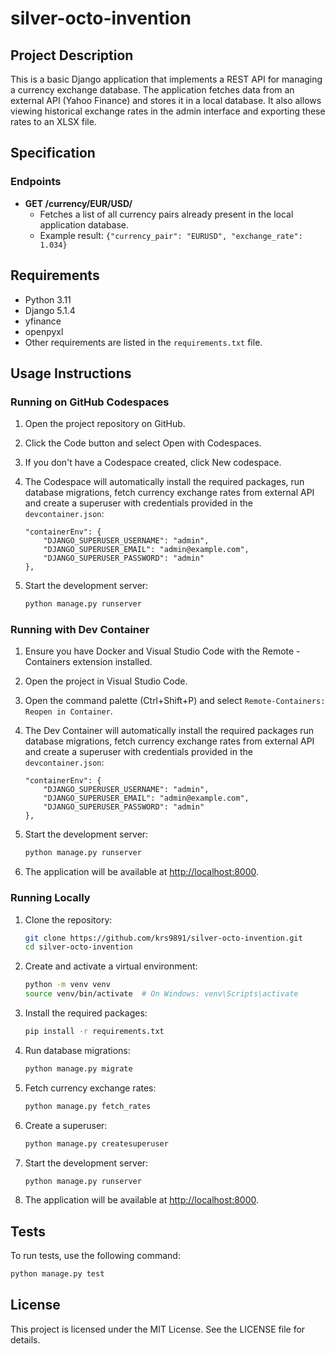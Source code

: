 # silver-octo-invention
## Project Description

This is a basic Django application that implements a REST API for managing a currency exchange database. The application fetches data from an external API (Yahoo Finance) and stores it in a local database. It also allows viewing historical exchange rates in the admin interface and exporting these rates to an XLSX file.

## Specification

### Endpoints

- **GET /currency/EUR/USD/** 
    - Fetches a list of all currency pairs already present in the local application database.
    - Example result: `{"currency_pair": "EURUSD", "exchange_rate": 1.034}`

## Requirements

- Python 3.11
- Django 5.1.4
- yfinance
- openpyxl
- Other requirements are listed in the `requirements.txt` file.

## Usage Instructions

### Running on GitHub Codespaces

1. Open the project repository on GitHub.
2. Click the Code button and select Open with Codespaces.
3. If you don't have a Codespace created, click New codespace.
4. The Codespace will automatically install the required packages, run database migrations, fetch currency exchange rates from external API and create a superuser with credentials provided in the `devcontainer.json`:

    ```
    "containerEnv": {
        "DJANGO_SUPERUSER_USERNAME": "admin",
        "DJANGO_SUPERUSER_EMAIL": "admin@example.com",
        "DJANGO_SUPERUSER_PASSWORD": "admin"
    },
    ```

5. Start the development server:
    ```sh
    python manage.py runserver
    ```


### Running with Dev Container

1. Ensure you have Docker and Visual Studio Code with the Remote - Containers extension installed.
2. Open the project in Visual Studio Code.
3. Open the command palette (Ctrl+Shift+P) and select `Remote-Containers: Reopen in Container`.
4. The Dev Container will automatically install the required packages  run database migrations, fetch currency exchange rates from external API and create a superuser with credentials provided in the `devcontainer.json`:

    ```
    "containerEnv": {
        "DJANGO_SUPERUSER_USERNAME": "admin",
        "DJANGO_SUPERUSER_EMAIL": "admin@example.com",
        "DJANGO_SUPERUSER_PASSWORD": "admin"
    },
    ```


5. Start the development server:
     ```sh
     python manage.py runserver
     ```
6. The application will be available at [http://localhost:8000](http://localhost:8000).

### Running Locally

1. Clone the repository:
     ```sh
     git clone https://github.com/krs9891/silver-octo-invention.git
     cd silver-octo-invention
     ```
2. Create and activate a virtual environment:
     ```sh
     python -m venv venv
     source venv/bin/activate  # On Windows: venv\Scripts\activate
     ```
3. Install the required packages:
     ```sh
     pip install -r requirements.txt
     ```
4. Run database migrations:
     ```sh
     python manage.py migrate
     ```
5. Fetch currency exchange rates:
     ```sh
     python manage.py fetch_rates
     ```
6. Create a superuser:
     ```sh
     python manage.py createsuperuser
     ```
7. Start the development server:
     ```sh
     python manage.py runserver
     ```
8. The application will be available at [http://localhost:8000](http://localhost:8000).

## Tests

To run tests, use the following command:
```sh
python manage.py test
```

## License

This project is licensed under the MIT License. See the LICENSE file for details.